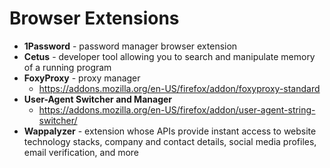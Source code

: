 # Browser Extensions

- **1Password** - password manager browser extension
- **Cetus** - developer tool allowing you to search and manipulate memory of a running program
- **FoxyProxy** - proxy manager
    - https://addons.mozilla.org/en-US/firefox/addon/foxyproxy-standard
- **User-Agent Switcher and Manager**
    - https://addons.mozilla.org/en-US/firefox/addon/user-agent-string-switcher/
- **Wappalyzer** - extension whose APIs provide instant access to website technology stacks, company and contact details, social media profiles, email verification, and more
